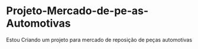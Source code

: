 # Projeto-Mercado-de-pe-as-Automotivas
Estou Criando um projeto para mercado de reposição de peças automotivas
